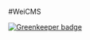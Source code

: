 #WeiCMS

[![Greenkeeper badge](https://badges.greenkeeper.io/ch-games/WeiCMS.svg)](https://greenkeeper.io/)
